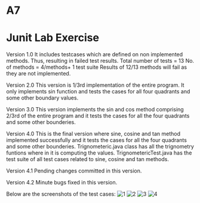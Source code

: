 # A7
# Junit Lab Exercise
Version 1.0
It includes testcases which are defined on non implemented methods. Thus, resulting in failed test results.
Total number of tests = 13
No. of methods = 4/methods+ 1 test suite
Results of 12/13 methods will fail as they are not implemented.

Version 2.0 
This version is 1/3rd implementation of the entire program. It only implements sin function and tests the cases for all four quadrants and some other boundary values.

Version 3.0
This version implements the sin and cos method comprising 2/3rd of the entire program and it tests the cases for all the four quadrants and some other bounderies.

Version 4.0
This is the final version where sine, cosine and tan method implemented successfully and it tests the cases for all the four quadrants and some other bounderies.
Trignometeric.java class has all the trignometry funtions where in it is computing the values. TrignometericTest.java has the test suite of all test cases related to sine, cosine and tan methods. 

Version 4.1
Pending changes committed in this version.

Version 4.2
Minute bugs fixed in this version.


Below are the screenshots of the test cases:
![1](https://user-images.githubusercontent.com/32582640/76380491-49baa880-6329-11ea-969b-6dc83d5ad391.png)
![2](https://user-images.githubusercontent.com/32582640/76380492-4b846c00-6329-11ea-931f-a6bdaba75a45.png)
![3](https://user-images.githubusercontent.com/32582640/76380493-4cb59900-6329-11ea-9727-f82257355a6d.png)
![4](https://user-images.githubusercontent.com/32582640/76380496-4e7f5c80-6329-11ea-9a1f-c4be07e5bba7.png)


